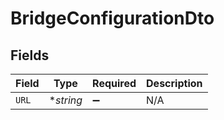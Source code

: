 # BridgeConfigurationDto


## Fields

| Field              | Type               | Required           | Description        |
| ------------------ | ------------------ | ------------------ | ------------------ |
| `URL`              | **string*          | :heavy_minus_sign: | N/A                |